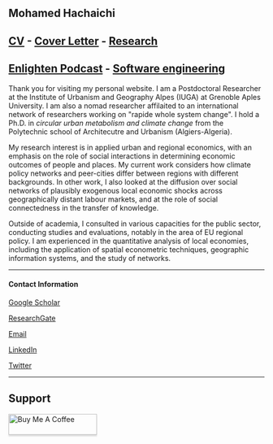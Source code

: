 ## Mohamed Hachaichi 


## [CV](./ID/CV.md) - [Cover Letter](./ID/ME.md) - [Research](./Research/Research.md)


## [Enlighten Podcast](https://www.youtube.com/channel/UCdJSjE9TTQqJOnYjjloJHfA) - [Software engineering](https://pypi.org/project/Geosis/) 

Thank you for visiting my personal website. I am a Postdoctoral Researcher at the Institute of Urbanism and Geography Alpes (IUGA) at Grenoble Aples University. I am also a nomad researcher affilaited to an international network of researchers working on "rapide whole system change". I hold a Ph.D. in *circular urban metabolism and climate change* from the Polytechnic school of Architecutre and Urbanism (Algiers-Algeria). 

My research interest is in applied urban and regional economics, with an emphasis on the role of social interactions in determining economic outcomes of people and places. My current work considers how climate policy networks and peer-cities differ between regions with different backgrounds. In other work, I also looked at the diffusion over social networks of plausibly exogenous local economic shocks across geographically distant labour markets, and at the role of social connectedness in the transfer of knowledge.

Outside of academia, I consulted in various capacities for the public sector, conducting studies and evaluations, notably in the area of EU regional policy. I am experienced in the quantitative analysis of local economies, including the application of spatial econometric techniques, geographic information systems, and the study of networks.



----------
#### Contact Information 
 
[Google Scholar](https://scholar.google.com/citations?user=xaceBrYAAAAJ&hl=en)

[ResearchGate](https://www.researchgate.net/profile/Mohamed-Hachaichi)

[Email](hachaichi_mohamed@outlook.com)

[LinkedIn](https://www.linkedin.com/in/mohamed-hachaichi-07017212a/)

[Twitter](https://twitter.com/datum_geek)

---------------

## Support 

<a href="https://www.buymeacoffee.com/mohamedhacJ" target="_blank"><img src="https://www.buymeacoffee.com/assets/img/custom_images/purple_img.png" alt="Buy Me A Coffee" style="height: 41px !important;width: 174px !important;box-shadow: 0px 3px 2px 0px rgba(190, 190, 190, 0.5) !important;-webkit-box-shadow: 0px 3px 2px 0px rgba(190, 190, 190, 0.5) !important;" ></a>
